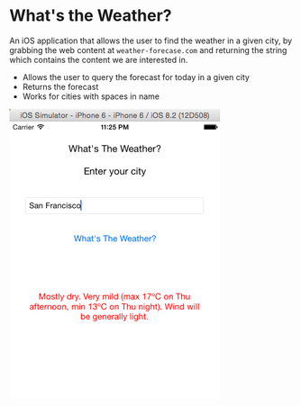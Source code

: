 # What's the Weather?

An iOS application that allows the user to find the weather in a given city, by grabbing the web content at `weather-forecase.com` and returning the string which contains the content we are interested in.

* Allows the user to query the forecast for today in a given city
* Returns the forecast
* Works for cities with spaces in name 

![Weather](weather.png)